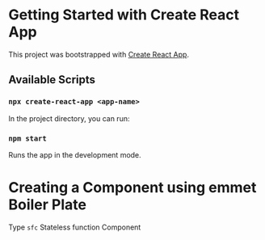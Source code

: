 # Getting Started with Create React App

This project was bootstrapped with [Create React App](https://github.com/facebook/create-react-app).

## Available Scripts

### `npx create-react-app <app-name>`

In the project directory, you can run:

### `npm start`

Runs the app in the development mode.

# Creating a Component using emmet Boiler Plate

Type `sfc` Stateless function Component

